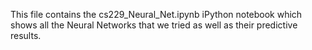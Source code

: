 This file contains the cs229_Neural_Net.ipynb iPython notebook which shows all the Neural Networks that we tried as well as their predictive results.
